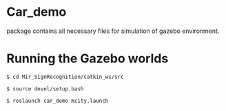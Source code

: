 # Car_demo

package contains all necessary files for simulation of gazebo environment.

# Running the Gazebo worlds

```$ cd Mir_SignRecognition/catkin_ws/src```

```$ source devel/setup.bash```

```$ roslaunch car_demo mcity.launch```
